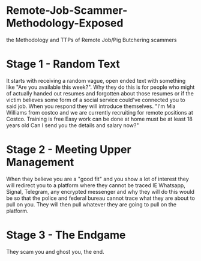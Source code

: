 # Remote-Job-Scammer-Methodology-Exposed
the Methodology and TTPs of Remote Job/Pig Butchering scammers

# Stage 1 - Random Text
It starts with receiving a random vague, open ended text with something like "Are you available this week?". Why they do this is for people who might of actually handed out resumes and forgotten about those resumes or if the victim believes some form of a social service could've connected you to said job. When you respond they will introduce themselves. "I'm Mia Williams from costco and we are currently recruiting for remote positions at Costco. Training is free Easy work can be done at home must be at least 18 years old Can I send you the details and salary now?"
# Stage 2 - Meeting Upper Management
When they believe you are a "good fit" and you show a lot of interest they will redirect you to a platform where they cannot be traced IE Whatsapp, Signal, Telegram, any encrypted messenger and why they will do this would be so that the police and federal bureau cannot trace what they are about to pull on you. They will then pull whatever they are going to pull on the platform.
# Stage 3 - The Endgame
They scam you and ghost you, the end.
